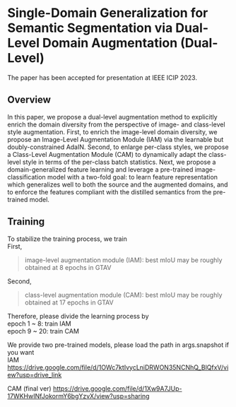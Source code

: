 # Single-Domain Generalization for Semantic Segmentation via Dual-Level Domain Augmentation (Dual-Level)
The paper has been accepted for presentation at IEEE ICIP 2023.

## Overview
In this paper, we propose a dual-level augmentation method to explicitly enrich the domain diversity from the perspective of image- and class-level style augmentation. First, to enrich the image-level domain diversity, we propose an Image-Level Augmentation Module (IAM) via the learnable but doubly-constrained AdaIN. Second, to enlarge per-class styles, we propose a Class-Level Augmentation Module (CAM) to dynamically adapt the class-level style in terms of the per-class batch statistics. Next, we propose a domain-generalized feature learning and leverage a pre-trained image-classification model with a two-fold goal: to learn feature representation which generalizes well to both the source and the augmented domains, and to enforce the features compliant with the distilled semantics from the pre-trained model.


## Training
To stabilize the training process, we train  
First, 
> image-level augmentation module (IAM): best mIoU may be roughly obtained at 8 epochs in GTAV  

Second, 
> class-level augmentation module (CAM): best mIoU may be roughly obtained at 17 epochs in GTAV

Therefore, please divide the learning process by  
epoch 1 ~ 8: train IAM <br>
epoch 9 ~ 20: train CAM <br>

We provide two pre-trained models, please load the path in args.snapshot if you want  
IAM  https://drive.google.com/file/d/1OWc7ktIvycLniDRWON35NCNhQ_BlQfxV/view?usp=drive_link

CAM (final ver)
https://drive.google.com/file/d/1Xw9A7JUp-17WKHwINfJokormY6bgYzvX/view?usp=sharing
